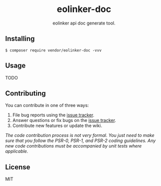 <h1 align="center"> eolinker-doc </h1>

<p align="center"> eolinker api doc generate tool.</p>


## Installing

```shell
$ composer require vendor/eolinker-doc -vvv
```

## Usage

TODO

## Contributing

You can contribute in one of three ways:

1. File bug reports using the [issue tracker](https://github.com/vendor/eolinker-doc/issues).
2. Answer questions or fix bugs on the [issue tracker](https://github.com/vendor/eolinker-doc/issues).
3. Contribute new features or update the wiki.

_The code contribution process is not very formal. You just need to make sure that you follow the PSR-0, PSR-1, and PSR-2 coding guidelines. Any new code contributions must be accompanied by unit tests where applicable._

## License

MIT